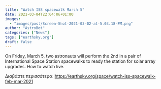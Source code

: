 ```yaml
---
title: "Watch ISS spacewalk March 5"
date: 2021-03-04T22:04:06+01:00
images:
  - "images/post/Screen-Shot-2021-03-02-at-5.03.18-PM.png"
author: "AstroBot"
categories: ["News"]
tags: ["earthsky.org"]
draft: false
---
```


On Friday, March 5, two astronauts will perform the 2nd in a pair of International Space Station spacewalks to ready the station for solar array upgrades. How to watch live.

Διαβάστε περισσότερα: https://earthsky.org/space/watch-iss-spacewalk-feb-mar-2021
